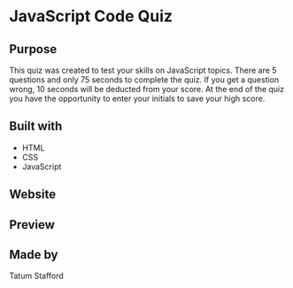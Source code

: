 # JavaScript Code Quiz

## Purpose
This quiz was created to test your skills on JavaScript topics. There are 5 questions and only 75 seconds to complete the quiz. If you get a question wrong, 10 seconds will be deducted from your score. At the end of the quiz you have the opportunity to enter your initials to save your high score.

## Built with
* HTML
* CSS
* JavaScript

## Website 

## Preview 

## Made by
Tatum Stafford
